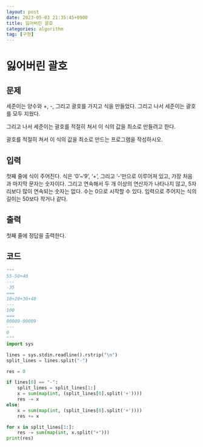 ```yaml
---
layout: post
date: 2023-05-03 21:35:45+0900
title: 잃어버린 괄호
categories: algorithm
tag: [구현]
---
```


# 잃어버린 괄호

## 문제
세준이는 양수와 +, -, 그리고 괄호를 가지고 식을 만들었다. 그리고 나서 세준이는 괄호를 모두 지웠다.

그리고 나서 세준이는 괄호를 적절히 쳐서 이 식의 값을 최소로 만들려고 한다.

괄호를 적절히 쳐서 이 식의 값을 최소로 만드는 프로그램을 작성하시오.

## 입력
첫째 줄에 식이 주어진다. 식은 ‘0’~‘9’, ‘+’, 그리고 ‘-’만으로 이루어져 있고, 가장 처음과 마지막 문자는 숫자이다. 그리고 연속해서 두 개 이상의 연산자가 나타나지 않고, 5자리보다 많이 연속되는 숫자는 없다. 수는 0으로 시작할 수 있다. 입력으로 주어지는 식의 길이는 50보다 작거나 같다.

## 출력
첫째 줄에 정답을 출력한다.

## 코드
```python
"""
55-50+40
---
-35
===
10+20+30+40
---
100
===
00009-00009
---
0
"""
import sys

lines = sys.stdin.readline().rstrip("\n")
split_lines = lines.split("-")

res = 0

if lines[0] == "-":
    split_lines = split_lines[1:]
    x = sum(map(int, (split_lines[0].split('+'))))
    res -= x
else:
    x = sum(map(int, (split_lines[0].split('+'))))
    res += x

for x in split_lines[1:]:
    res -= sum(map(int, x.split("+")))
print(res)

```